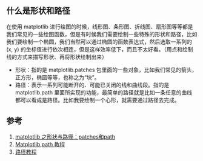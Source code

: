 ## 什么是形状和路径
在使用 matplotlib 进行绘图的时候，线形图、条形图、折线图、扇形图等等都是我们常见的一些绘图函数，但是有时候我们需要绘制一些特殊的形状和路径，比如我们要绘制一个椭圆，我们当然可以通过椭圆的函数表达式，然后选取一系列的 (x, y) 的坐标值进行依次相连，但是这样效率低下，而且不太好看。（用点和绘制线的方式来描写形状、再将形状绘制出来）

+ 形状：指的是 matplotlib.patches 包里面的一些对象，比如我们常见的箭头，正方形，椭圆等等，也称之为“块”。
+ 路径：表示一系列可能断开的、可能已关闭的线和曲线段。指的是 matplotlib.path 里面所实现的功能，最简单的路径就是比如一条任意的曲线都可以看成是路径。比如我要绘制一个心形，就需要通过路径去完成。

## 参考
1. [matplotlib 之形状与路径：patches和path](https://www.jianshu.com/p/d52132ab9ccc)
2. [Matplotlib path 教程](https://www.cnblogs.com/leon-joker/p/12779665.html)
3. [路径教程](https://matplotlib.org/stable/tutorials/advanced/path_tutorial.html)